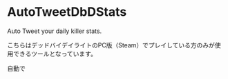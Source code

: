 # AutoTweetDbDStats
Auto Tweet your daily killer stats.


こちらはデッドバイデイライトのPC版（Steam）でプレイしている方のみが使用できるツールとなっています。

自動で

